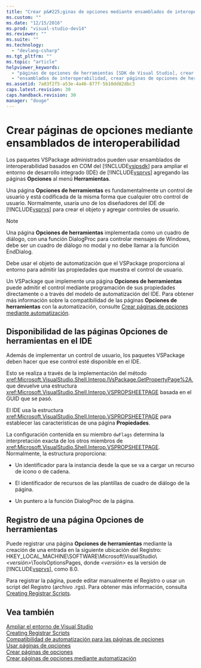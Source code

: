 ```yaml
---
title: "Crear p&#225;ginas de opciones mediante ensamblados de interoperabilidad | Microsoft Docs"
ms.custom: ""
ms.date: "12/15/2016"
ms.prod: "visual-studio-dev14"
ms.reviewer: ""
ms.suite: ""
ms.technology: 
  - "devlang-csharp"
ms.tgt_pltfrm: ""
ms.topic: "article"
helpviewer_keywords: 
  - "páginas de opciones de herramientas [SDK de Visual Studio], crear con ensamblados de interoperabilidad"
  - "ensamblados de interoperabilidad, crear páginas de opciones de herramientas"
ms.assetid: 7a03f2f5-a53e-4a46-877f-5b10dd82dbc3
caps.latest.revision: 30
caps.handback.revision: 30
manager: "douge"
---
```

# Crear p&#225;ginas de opciones mediante ensamblados de interoperabilidad
Los paquetes VSPackage administrados pueden usar ensamblados de interoperabilidad basados en COM del [!INCLUDE[vsipsdk](../extensibility/includes/vsipsdk_md.md)] para ampliar el entorno de desarrollo integrado \(IDE\) de [!INCLUDE[vsprvs](../code-quality/includes/vsprvs_md.md)] agregando las páginas **Opciones** al menú **Herramientas**.  
  
 Una página **Opciones de herramientas** es fundamentalmente un control de usuario y está codificada de la misma forma que cualquier otro control de usuario. Normalmente, usaría uno de los diseñadores del IDE de [!INCLUDE[vsprvs](../code-quality/includes/vsprvs_md.md)] para crear el objeto y agregar controles de usuario.  
  
> [!NOTE]
>  Una página **Opciones de herramientas** implementada como un cuadro de diálogo, con una función DialogProc para controlar mensajes de Windows, debe ser un cuadro de diálogo no modal y no debe llamar a la función EndDialog.  
  
 Debe usar el objeto de automatización que el VSPackage proporciona al entorno para admitir las propiedades que muestra el control de usuario.  
  
 Un VSPackage que implemente una página **Opciones de herramientas** puede admitir el control mediante programación de sus propiedades directamente o a través del modelo de automatización del IDE. Para obtener más información sobre la compatibilidad de las páginas **Opciones de herramientas** con la automatización, consulte [Crear páginas de opciones mediante automatización](../misc/creating-options-pages-by-using-automation.md).  
  
## Disponibilidad de las páginas Opciones de herramientas en el IDE  
 Además de implementar un control de usuario, los paquetes VSPackage deben hacer que ese control esté disponible en el IDE.  
  
 Esto se realiza a través de la implementación del método <xref:Microsoft.VisualStudio.Shell.Interop.IVsPackage.GetPropertyPage%2A>, que devuelve una estructura <xref:Microsoft.VisualStudio.Shell.Interop.VSPROPSHEETPAGE> basada en el GUID que se pasó.  
  
 El IDE usa la estructura <xref:Microsoft.VisualStudio.Shell.Interop.VSPROPSHEETPAGE> para establecer las características de una página **Propiedades**.  
  
 La configuración contenida en su miembro `dwFlags` determina la interpretación exacta de los otros miembros de <xref:Microsoft.VisualStudio.Shell.Interop.VSPROPSHEETPAGE>. Normalmente, la estructura proporciona:  
  
-   Un identificador para la instancia desde la que se va a cargar un recurso de icono o de cadena.  
  
-   El identificador de recursos de las plantillas de cuadro de diálogo de la página.  
  
-   Un puntero a la función DialogProc de la página.  
  
## Registro de una página Opciones de herramientas  
 Puede registrar una página **Opciones de herramientas** mediante la creación de una entrada en la siguiente ubicación del Registro: HKEY\_LOCAL\_MACHINE\\SOFTWARE\\Microsoft\\VisualStudio\\*\<versión\>*\\ToolsOptionsPages, donde *\<versión\>* es la versión de [!INCLUDE[vsprvs](../code-quality/includes/vsprvs_md.md)], como 8.0.  
  
 Para registrar la página, puede editar manualmente el Registro o usar un script del Registro \(archivo .rgs\). Para obtener más información, consulta [Creating Registrar Scripts](/visual-cpp/atl/creating-registrar-scripts).  
  
## Vea también  
 [Ampliar el entorno de Visual Studio](../Topic/Extending%20the%20Visual%20Studio%20Environment.md)   
 [Creating Registrar Scripts](/visual-cpp/atl/creating-registrar-scripts)   
 [Compatibilidad de automatización para las páginas de opciones](../extensibility/internals/automation-support-for-options-pages.md)   
 [Usar páginas de opciones](../misc/using-options-pages.md)   
 [Crear páginas de opciones](../extensibility/internals/creating-options-pages.md)   
 [Crear páginas de opciones mediante automatización](../misc/creating-options-pages-by-using-automation.md)